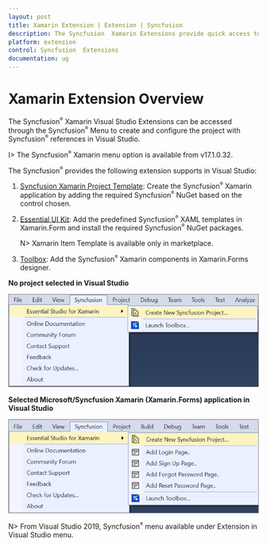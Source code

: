 ```yaml
---
layout: post
title: Xamarin Extension | Extension | Syncfusion
description: The Syncfusion  Xamarin Extensions provide quick access to create or configure the Syncfusion  Xamarin projects
platform: extension
control: Syncfusion  Extensions
documentation: ug
---
```


# Xamarin Extension Overview

The Syncfusion<sup style="font-size:70%">&reg;</sup>  Xamarin  Visual Studio Extensions can be accessed through the Syncfusion<sup style="font-size:70%">&reg;</sup>  Menu to create and configure the project with Syncfusion<sup style="font-size:70%">&reg;</sup>  references in Visual Studio.

I> The Syncfusion<sup style="font-size:70%">&reg;</sup>  Xamarin  menu option is available from v17.1.0.32.

The Syncfusion<sup style="font-size:70%">&reg;</sup>  provides the following extension supports in Visual Studio:

1.	[Syncfusion Xamarin Project Template](https://help.syncfusion.com/extension/xamarin-extension/create-project): Create the Syncfusion<sup style="font-size:70%">&reg;</sup>  Xamarin application by adding the required Syncfusion<sup style="font-size:70%">&reg;</sup>  NuGet based on the control chosen.
2.	[Essential UI Kit](https://help.syncfusion.com/extension/xamarin-extension/essential-ui-kit#template-selection-and-naming): Add the predefined Syncfusion<sup style="font-size:70%">&reg;</sup>  XAML templates in Xamarin.Form and install the required Syncfusion<sup style="font-size:70%">&reg;</sup>  NuGet packages.

     N> Xamarin Item Template is available only in marketplace. 

3.	[Toolbox](https://help.syncfusion.com/extension/xamarin-extension/toolbox): Add the Syncfusion<sup style="font-size:70%">&reg;</sup>  Xamarin components in Xamarin.Forms designer.


**No project selected in Visual Studio**

![Syncfusion Menu when No project selected in Visual Studio](Overview_images/Syncfusion_Menu_OverView1.png)

**Selected Microsoft/Syncfusion Xamarin (Xamarin.Forms) application in Visual Studio**

![Syncfusion Menu when Selected Microsoft/Syncfusion Xamarin in Visual Studio](Overview_images/Syncfusion_Menu_OverView2.png)

N> From Visual Studio 2019, Syncfusion<sup style="font-size:70%">&reg;</sup>  menu available under Extension in Visual Studio menu.
